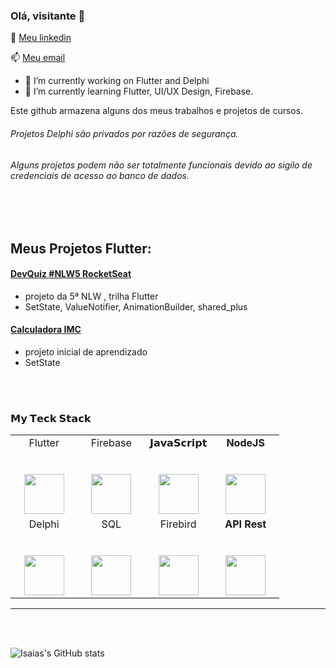 ### Olá, visitante 👋


💬 [Meu linkedin](https://www.linkedin.com/in/isaias-gon%C3%A7alves-igs/)

📫 [Meu email](mailto:isaiasgoncalves.igs@gmail.com)

- 🔭 I’m currently working on Flutter and Delphi
- 🌱 I’m currently learning Flutter, UI/UX Design, Firebase.

Este github armazena alguns dos meus trabalhos e projetos de cursos.
###### _Projetos Delphi são privados por razões de segurança._
###### _Alguns projetos podem não ser totalmente funcionais devido ao sigilo de credenciais de acesso ao banco de dados._



<br>
<br>

## Meus Projetos Flutter:
#### [DevQuiz #NLW5 RocketSeat](https://github.com/IsaBass/nlw5_devquiz)
- projeto da 5ª NLW , trilha Flutter
- SetState, ValueNotifier, AnimationBuilder, shared_plus

#### [Calculadora IMC](https://github.com/IsaBass/calcIMC)
- projeto inicial de aprendizado
- SetState


<br>
<br>

<!--
- Flutter
- Firebase
- JavaScript
- NodeJS
-->

<!--
- Delphi
- SQL
- Firebird
- API Rest
-->

### 𝗠𝘆 𝗧𝗲𝗰𝗸 𝗦𝘁𝗮𝗰𝗸


<table>
  <tbody>
    <tr valign="top">
      <td width="25%" align="center">
        <span>Flutter</span><br><br><br>
        <img height="64px" src="https://vignette.wikia.nocookie.net/google/images/9/98/Images-0.jpeg">
      </td>
      <td width="25%" align="center">
        <span>Firebase</span><br><br><br>
        <img height="64px" src="https://pngpress.com/wp-content/uploads/2020/04/Firebase-Logo-free-png.png">
      </td>
      <td width="25%" align="center">
        <span>𝗝𝗮𝘃𝗮𝗦𝗰𝗿𝗶𝗽𝘁</span><br><br><br>
        <img height="64px" src="https://cdn.svgporn.com/logos/javascript.svg">
      </td>
      <td width="25%" align="center">
        <span><strong>NodeJS</strong>
        </span><br><br><br>
        <img height="64px" src="https://pluspng.com/img-png/nodejs-logo-png-nice-images-collection-node-js-desktop-wallpapers-370.png">
      </td>
     </tr>
    <tr valign="top">
      <td width="25%" align="center">
        <span>Delphi</span><br><br><br>
        <img height="64px" src="https://i1.wp.com/www.adminschoice.com/wp-content/uploads/2018/02/delphi-logo.png">
      </td>
      <td width="25%" align="center">
        <span>SQL</span><br><br><br>
        <img height="64px" src="https://tek4.vn/wp-content/uploads/2018/08/sql-database-icon-logo-design-ui-or-ux-app-vector-17507730.jpg">
      </td>
      <td width="25%" align="center">
        <span>Firebird</span><br><br><br>
        <img height="64px" src="https://upload.wikimedia.org/wikipedia/commons/thumb/8/8e/Firebird_logo.svg/1200px-Firebird_logo.svg.png">
      </td>
      <td width="25%" align="center">
        <span><strong>API Rest</strong>
        </span><br><br><br>
        <img height="64px" src="https://www.flaticon.com/svg/static/icons/svg/103/103093.svg">
      </td>
    </tr>
  </tbody>
</table>

<hr>

<br>
<br>

![Isaias's GitHub stats](https://github-readme-stats.vercel.app/api?username=IsaBass&show_icons=true&theme=algolia)

<!--
**IsaBass/IsaBass** is a ✨ _special_ ✨ repository because its `README.md` (this file) appears on your GitHub profile.

Here are some ideas to get you started:

 
- 👯 I’m looking to collaborate on ...
- 🤔 I’m looking for help with ...
- 💬 Ask me about ...
- 📫 How to reach me: ...
- 😄 Pronouns: ...
- ⚡ Fun fact: ...
-->
